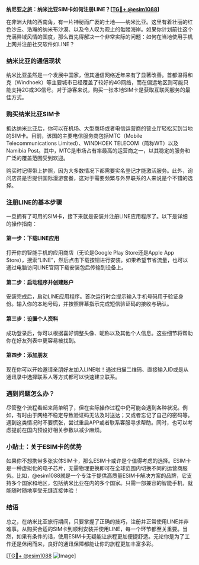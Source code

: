 **纳尼亚之旅：纳米比亚SIM卡如何注册LINE？[[TG💪+ @esim1088](https://t.me/s/esim1088)]**

在非洲大陆的西南角，有一片神秘而广袤的土地——纳米比亚。这里有着壮丽的红色沙丘、浩瀚的纳米布沙漠、以及令人叹为观止的骷髅海岸。如果你计划前往这个充满异域风情的国度，那么首先得解决一个非常实际的问题：如何在当地使用手机上网并注册社交软件如LINE？

### 纳米比亚的通信现状

纳米比亚虽然是一个发展中国家，但其通信网络近年来有了显著改善。首都温得和克（Windhoek）等主要城市已经覆盖了较好的4G网络，而在偏远地区则可能只能支持2G或3G信号。对于游客来说，购买一张本地SIM卡是获取互联网服务的最佳方式。

### 购买纳米比亚SIM卡

抵达纳米比亚后，你可以在机场、大型商场或者电信运营商的营业厅轻松买到当地的SIM卡。目前，该国的主要电信服务商包括MTC（Mobile Telecommunications Limited）、WINDHOEK TELECOM（简称WT）以及Namibia Post。其中，MTC是市场占有率最高的运营商之一，以其稳定的服务和广泛的覆盖范围受到欢迎。

购买时记得带上护照，因为大多数情况下都需要实名登记才能激活服务。此外，询问店员是否提供国际漫游套餐，这对于需要频繁与外界联系的人来说是个不错的选择。

### 注册LINE的基本步骤

一旦拥有了可用的SIM卡，接下来就是安装并注册LINE应用程序了。以下是详细的操作指南：

#### 第一步：下载LINE应用
打开你的智能手机的应用商店（无论是Google Play Store还是Apple App Store），搜索“LINE”，然后点击下载按钮进行安装。如果希望节省流量，也可以通过电脑访问LINE官网下载安装包后传输到设备上。

#### 第二步：启动程序并创建账户
安装完成后，启动LINE应用程序。首次运行时会提示输入手机号码用于验证身份。输入你的本地号码，并按照屏幕指示完成短信验证码的接收与确认。

#### 第三步：设置个人资料
成功登录后，你可以根据喜好调整头像、昵称以及其他个人信息。这些细节将帮助你在好友列表中更容易被找到。

#### 第四步：添加朋友
现在你可以开始邀请亲朋好友加入LINE啦！通过扫描二维码、直接输入ID或是从通讯录中选择联系人等方式都可以快速建立联系。

### 遇到问题怎么办？

尽管整个流程看起来简单明了，但在实际操作过程中仍可能会遇到各种状况。例如，有时由于网络不稳定导致验证码无法及时送达；又或者忘记了自己的密码等。遇到这类情况时不要慌张，尝试重启APP或者联系客服寻求帮助。同时，也可以考虑提前在国内预设好相关参数以减少麻烦。

### 小贴士：关于ESIM卡的优势

如果你不想携带多张实体SIM卡，那么ESIM卡或许是个值得考虑的选择。ESIM卡是一种虚拟化的电子芯片，无需物理更换即可在全球范围内切换不同的运营商服务。比如，@esim1088就是一个专注于提供高质量ESIM卡解决方案的品牌，它支持多个国家和地区，包括纳米比亚在内的多个国家。只需一部兼容的智能手机，就能随时随地享受无缝连接体验！

### 结语

总之，在纳米比亚旅行期间，只要掌握了正确的技巧，注册并正常使用LINE并非难事。从购买合适的SIM卡到顺利安装并使用LINE，每一个环节都至关重要。当然，如果有条件的话，使用ESIM卡无疑能让旅程更加便捷舒适。无论你是为了工作还是休闲而来，良好的通讯保障都能让你的旅程更加丰富多彩。

[[TG💪+ @esim1088](https://t.me/s/esim1088) ![Image](https://i.postimg.cc/4NQfJmqS/Snipaste-2025-05-13-00-14-12.png)]